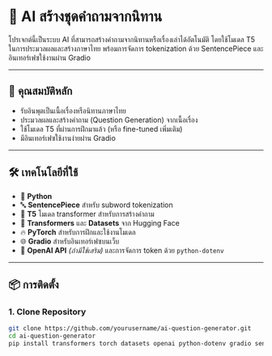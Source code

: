 # 🧠 AI สร้างชุดคำถามจากนิทาน

โปรเจกต์นี้เป็นระบบ AI ที่สามารถสร้างคำถามจากนิทานหรือเรื่องเล่าได้อัตโนมัติ โดยใช้โมเดล T5 ในการประมวลผลและสร้างภาษาไทย พร้อมการจัดการ tokenization ด้วย SentencePiece และอินเทอร์เฟซใช้งานผ่าน Gradio

---

## 🚀 คุณสมบัติหลัก

- รับอินพุตเป็นเนื้อเรื่องหรือนิทานภาษาไทย
- ประมวลผลและสร้างคำถาม (Question Generation) จากเนื้อเรื่อง
- ใช้โมเดล T5 ที่ผ่านการฝึกมาแล้ว (หรือ fine-tuned เพิ่มเติม)
- มีอินเทอร์เฟซใช้งานง่ายผ่าน Gradio

---

## 🛠️ เทคโนโลยีที่ใช้

- 🐍 **Python**
- 🔤 **SentencePiece** สำหรับ subword tokenization
- 🧠 **T5** โมเดล transformer สำหรับการสร้างคำถาม
- 🤗 **Transformers** และ **Datasets** จาก Hugging Face
- 🔥 **PyTorch** สำหรับการฝึกและใช้งานโมเดล
- 🌐 **Gradio** สำหรับอินเทอร์เฟซบนเว็บ
- 🔐 **OpenAI API** *(ถ้ามีใช้เสริม)* และการจัดการ token ด้วย `python-dotenv`

---

## 📦 การติดตั้ง

### 1. Clone Repository

```bash
git clone https://github.com/yourusername/ai-question-generator.git
cd ai-question-generator
pip install transformers torch datasets openai python-dotenv gradio sentencepiece datasets
